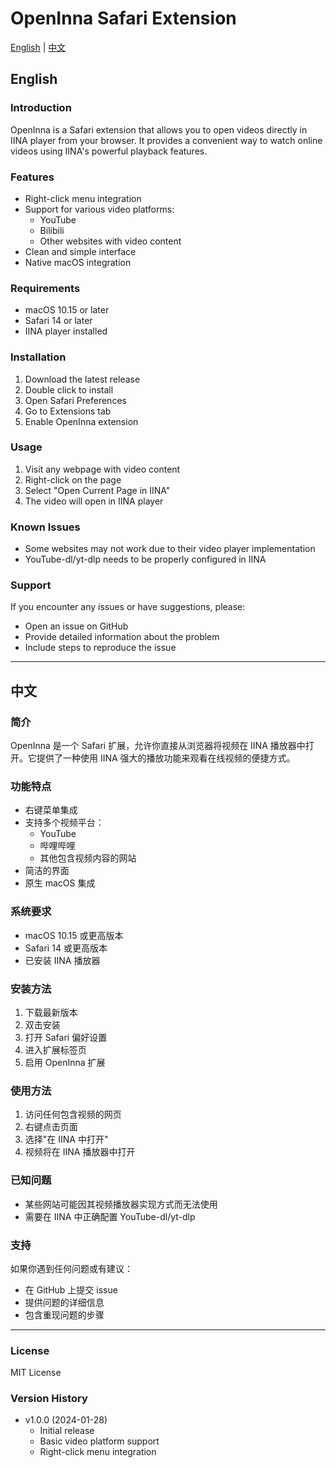 # OpenInna Safari Extension

[English](#english) | [中文](#中文)

## English

### Introduction
OpenInna is a Safari extension that allows you to open videos directly in IINA player from your browser. It provides a convenient way to watch online videos using IINA's powerful playback features.

### Features
- Right-click menu integration
- Support for various video platforms:
  - YouTube
  - Bilibili
  - Other websites with video content
- Clean and simple interface
- Native macOS integration

### Requirements
- macOS 10.15 or later
- Safari 14 or later
- IINA player installed

### Installation
1. Download the latest release
2. Double click to install
3. Open Safari Preferences
4. Go to Extensions tab
5. Enable OpenInna extension

### Usage
1. Visit any webpage with video content
2. Right-click on the page
3. Select "Open Current Page in IINA"
4. The video will open in IINA player

### Known Issues
- Some websites may not work due to their video player implementation
- YouTube-dl/yt-dlp needs to be properly configured in IINA

### Support
If you encounter any issues or have suggestions, please:
- Open an issue on GitHub
- Provide detailed information about the problem
- Include steps to reproduce the issue

---

## 中文

### 简介
OpenInna 是一个 Safari 扩展，允许你直接从浏览器将视频在 IINA 播放器中打开。它提供了一种使用 IINA 强大的播放功能来观看在线视频的便捷方式。

### 功能特点
- 右键菜单集成
- 支持多个视频平台：
  - YouTube
  - 哔哩哔哩
  - 其他包含视频内容的网站
- 简洁的界面
- 原生 macOS 集成

### 系统要求
- macOS 10.15 或更高版本
- Safari 14 或更高版本
- 已安装 IINA 播放器

### 安装方法
1. 下载最新版本
2. 双击安装
3. 打开 Safari 偏好设置
4. 进入扩展标签页
5. 启用 OpenInna 扩展

### 使用方法
1. 访问任何包含视频的网页
2. 右键点击页面
3. 选择"在 IINA 中打开"
4. 视频将在 IINA 播放器中打开

### 已知问题
- 某些网站可能因其视频播放器实现方式而无法使用
- 需要在 IINA 中正确配置 YouTube-dl/yt-dlp

### 支持
如果你遇到任何问题或有建议：
- 在 GitHub 上提交 issue
- 提供问题的详细信息
- 包含重现问题的步骤

---

### License
MIT License

### Version History
- v1.0.0 (2024-01-28)
  - Initial release
  - Basic video platform support
  - Right-click menu integration 